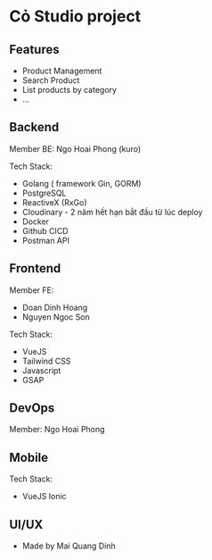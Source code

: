 # Cỏ Studio project

## Features
- Product Management
- Search Product
- List products by category
- ...

## Backend
Member BE: Ngo Hoai Phong (kuro)

Tech Stack:
- Golang ( framework Gin, GORM)
- PostgreSQL
- ReactiveX (RxGo)
- Cloudinary - 2 năm hết hạn bắt đầu từ lúc deploy
- Docker
- Github CICD
- Postman API

## Frontend
Member FE: 
- Doan Dinh Hoang 
- Nguyen Ngoc Son
  
Tech Stack:
- VueJS 
- Tailwind CSS
- Javascript
- GSAP

## DevOps
Member: Ngo Hoai Phong

## Mobile
Tech Stack:
- VueJS Ionic

## UI/UX
- Made by Mai Quang Dinh 

